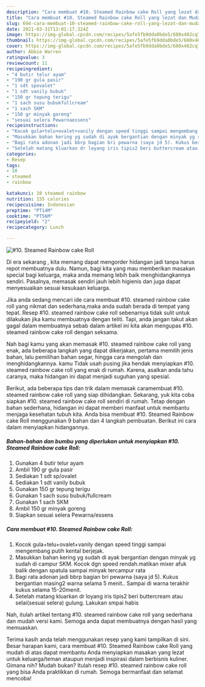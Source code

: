 ```yaml
---
description: "Cara membuat #10. Steamed Rainbow cake Roll yang lezat dan Mudah Dibuat"
title: "Cara membuat #10. Steamed Rainbow cake Roll yang lezat dan Mudah Dibuat"
slug: 694-cara-membuat-10-steamed-rainbow-cake-roll-yang-lezat-dan-mudah-dibuat
date: 2021-03-31T13:01:17.324Z
image: https://img-global.cpcdn.com/recipes/5afe5fb9dda0bde5/680x482cq70/10-steamed-rainbow-cake-roll-foto-resep-utama.jpg
thumbnail: https://img-global.cpcdn.com/recipes/5afe5fb9dda0bde5/680x482cq70/10-steamed-rainbow-cake-roll-foto-resep-utama.jpg
cover: https://img-global.cpcdn.com/recipes/5afe5fb9dda0bde5/680x482cq70/10-steamed-rainbow-cake-roll-foto-resep-utama.jpg
author: Abbie Warren
ratingvalue: 3
reviewcount: 11
recipeingredient:
- "4 butir telur ayam"
- "190 gr gula pasir"
- "1 sdt spovalet"
- "1 sdt vanily bubuk"
- "150 gr tepung terigu"
- "1 sach susu bubukfullcream"
- "1 sach SKM"
- "150 gr minyak goreng"
- "sesuai selera Pewarnaessens"
recipeinstructions:
- "Kocok gula+telu+ovalet+vanily dengan speed tinggi sampai mengembang putih kental berjejak."
- "Masukkan bahan kering yg sudah di ayak bergantian dengan minyak yg sudah di campur SKM. Kocok dgn speed rendah.matikan mixer afuk balik dengan spatula sampai minyak tercampur rata"
- "Bagi rata adonan jadi bbrp bagian bri pewarna (saya jd 5). Kukus bergantian masing2 warna selama 5 menit.. Sampai di warna terakhir kukus selama 15-20menit."
- "Setelah matang kluarkan dr loyang iris tipis2 beri buttercream atau selai(sesuai selera) gulung. Lakukan smpai habis"
categories:
- Resep
tags:
- 10
- steamed
- rainbow

katakunci: 10 steamed rainbow 
nutrition: 155 calories
recipecuisine: Indonesian
preptime: "PT14M"
cooktime: "PT56M"
recipeyield: "2"
recipecategory: Lunch

---
```



![#10. Steamed Rainbow cake Roll](https://img-global.cpcdn.com/recipes/5afe5fb9dda0bde5/680x482cq70/10-steamed-rainbow-cake-roll-foto-resep-utama.jpg)

Di era  sekarang , kita memang dapat mengorder hidangan jadi tanpa harus repot membuatnya dulu. Namun, bagi kita yang mau memberikan masakan special bagi keluarga, maka anda memang lebih baik menghidangkannya sendiri. Pasalnya, memasak sendiri jauh lebih higienis dan juga dapat menyesuaikan sesuai kesukaan keluarga.

Jika anda sedang mencari ide cara membuat #10. steamed rainbow cake roll yang nikmat dan sederhana,maka anda sudah berada di tempat yang tepat. Resep #10. steamed rainbow cake roll  sebenarnya tidak sulit untuk dilakukan jika kamu membuatnya dengan teliti. Tapi, anda jangan takut akan gagal dalam membuatnya 
sebab dalam artikel ini kita akan mengupas #10. steamed rainbow cake roll dengan seksama.  



Nah bagi kamu yang akan memasak #10. steamed rainbow cake roll yang enak, ada beberapa langkah yang dapat dikerjakan, pertama memilih jenis bahan, lalu pemilihan bahan segar, hingga cara mengolah dan menghidangkannya. kamu Tidak usah pusing jika hendak menyiapkan #10. steamed rainbow cake roll yang enak di rumah. Karena, asalkan anda  tahu caranya, maka hidangan ini dapat menjadi suguhan yang spesial.

Berikut, ada beberapa tips dan trik dalam memasak caramembuat #10. steamed rainbow cake roll yang siap dihidangkan. Sekarang, yuk kita coba siapkan #10. steamed rainbow cake roll sendiri di rumah. Tetap dengan bahan sederhana, hidangan ini dapat memberi manfaat untuk membantu menjaga kesehatan tubuh kita. Anda bisa membuat #10. Steamed Rainbow cake Roll menggunakan 9 bahan dan 4 langkah pembuatan. Berikut ini cara dalam menyiapkan hidangannya.

<!--inarticleads1-->

##### Bahan-bahan dan bumbu yang diperlukan untuk menyiapkan #10. Steamed Rainbow cake Roll:

1. Gunakan 4 butir telur ayam
1. Ambil 190 gr gula pasir
1. Sediakan 1 sdt sp/ovalet
1. Sediakan 1 sdt vanily bubuk
1. Gunakan 150 gr tepung terigu
1. Gunakan 1 sach susu bubuk/fullcream
1. Gunakan 1 sach SKM
1. Ambil 150 gr minyak goreng
1. Siapkan sesuai selera Pewarna/essens




<!--inarticleads2-->

##### Cara membuat #10. Steamed Rainbow cake Roll:

1. Kocok gula+telu+ovalet+vanily dengan speed tinggi sampai mengembang putih kental berjejak.
1. Masukkan bahan kering yg sudah di ayak bergantian dengan minyak yg sudah di campur SKM. Kocok dgn speed rendah.matikan mixer afuk balik dengan spatula sampai minyak tercampur rata
1. Bagi rata adonan jadi bbrp bagian bri pewarna (saya jd 5). Kukus bergantian masing2 warna selama 5 menit.. Sampai di warna terakhir kukus selama 15-20menit.
1. Setelah matang kluarkan dr loyang iris tipis2 beri buttercream atau selai(sesuai selera) gulung. Lakukan smpai habis




Nah, itulah artikel tentang  #10. steamed rainbow cake roll  yang sederhana dan mudah versi kami. Semoga anda dapat membuatnya dengan hasil yang memuaskan. 

Terima kasih anda telah menggunakan resep yang kami tampilkan di sini. Besar harapan kami, cara membuat  #10. Steamed Rainbow cake Roll yang mudah di atas dapat membantu Anda menyiapkan masakan yang lezat untuk keluarga/teman ataupun menjadi inspirasi dalam berbisnis kuliner. Gimana nih? Mudah bukan? Itulah resep #10. steamed rainbow cake roll yang bisa Anda praktikkan di rumah. Semoga bermanfaat dan selamat mencoba!


